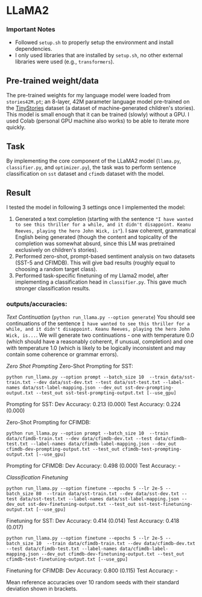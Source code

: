 # LLaMA2

### Important Notes
* Followed `setup.sh` to properly setup the environment and install dependencies.
* I only used libraries that are installed by `setup.sh`, no other external libraries were used (e.g., `transformers`).

## Pre-trained weight/data
The pre-trained weights for my language model were loaded from `stories42M.pt`; an 8-layer, 42M parameter language model pre-trained on the [TinyStories](https://arxiv.org/abs/2305.07759) dataset (a dataset of machine-generated children's stories). This model is small enough that it can be trained (slowly) without a GPU. I used Colab (personal GPU machine also works) to be able to iterate more quickly.

## Task
By implementing the core component of the LLaMA2 model (`llama.py`, `classifier.py`, and `optimizer.py`), the task was to perform sentence classification on `sst` dataset and `cfimdb` dataset with the model. 

## Result

I tested the model in following 3 settings once I implemented the model:
1) Generated a text completion (starting with the sentence `"I have wanted to see this thriller for a while, and it didn't disappoint. Keanu Reeves, playing the hero John Wick, is"`). I saw coherent, grammatical English being generated (though the content and topicality of the completion was somewhat absurd, since this LM was pretrained exclusively on children's stories).
2) Performed zero-shot, prompt-based sentiment analysis on two datasets (SST-5 and CFIMDB). This will give bad results (roughly equal to choosing a random target class).
3) Performed task-specific finetuning of my Llama2 model, after implementing a classification head in `classifier.py`. This gave much stronger classification results.

### outputs/accuracies: 

*Text Continuation* (`python run_llama.py --option generate`)
You should see continuations of the sentence `I have wanted to see this thriller for a while, and it didn't disappoint. Keanu Reeves, playing the hero John Wick, is...`. We will generate two continuations - one with temperature 0.0 (which should have a reasonably coherent, if unusual, completion) and one with temperature 1.0 (which is likely to be logically inconsistent and may contain some coherence or grammar errors).

*Zero Shot Prompting*
Zero-Shot Prompting for SST:

`python run_llama.py --option prompt --batch_size 10  --train data/sst-train.txt --dev data/sst-dev.txt --test data/sst-test.txt --label-names data/sst-label-mapping.json --dev_out sst-dev-prompting-output.txt --test_out sst-test-prompting-output.txt [--use_gpu]`

Prompting for SST:
Dev Accuracy: 0.213 (0.000)
Test Accuracy: 0.224 (0.000)

Zero-Shot Prompting for CFIMDB:

`python run_llama.py --option prompt --batch_size 10  --train data/cfimdb-train.txt --dev data/cfimdb-dev.txt --test data/cfimdb-test.txt --label-names data/cfimdb-label-mapping.json --dev_out cfimdb-dev-prompting-output.txt --test_out cfimdb-test-prompting-output.txt [--use_gpu]`

Prompting for CFIMDB:
Dev Accuracy: 0.498 (0.000)
Test Accuracy: -

*Classification Finetuning*

`python run_llama.py --option finetune --epochs 5 --lr 2e-5 --batch_size 80  --train data/sst-train.txt --dev data/sst-dev.txt --test data/sst-test.txt --label-names data/sst-label-mapping.json --dev_out sst-dev-finetuning-output.txt --test_out sst-test-finetuning-output.txt [--use_gpu]`

Finetuning for SST:
Dev Accuracy: 0.414 (0.014)
Test Accuracy: 0.418 (0.017)

`python run_llama.py --option finetune --epochs 5 --lr 2e-5 --batch_size 10  --train data/cfimdb-train.txt --dev data/cfimdb-dev.txt --test data/cfimdb-test.txt --label-names data/cfimdb-label-mapping.json --dev_out cfimdb-dev-finetuning-output.txt --test_out cfimdb-test-finetuning-output.txt [--use_gpu]`

Finetuning for CFIMDB:
Dev Accuracy: 0.800 (0.115)
Test Accuracy: -

Mean reference accuracies over 10 random seeds with their standard deviation shown in brackets.
